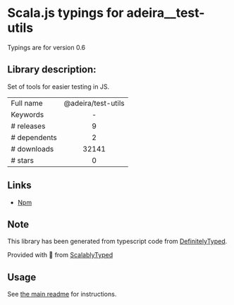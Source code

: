 
# Scala.js typings for adeira__test-utils

Typings are for version 0.6

## Library description:
Set of tools for easier testing in JS.

|                    |                 |
| ------------------ | :-------------: |
| Full name          | @adeira/test-utils |
| Keywords           | - |
| # releases         | 9 |
| # dependents       | 2 |
| # downloads        | 32141 |
| # stars            | 0 |

## Links
- [Npm](https://www.npmjs.com/package/%40adeira%2Ftest-utils)
    


## Note
This library has been generated from typescript code from [DefinitelyTyped](https://definitelytyped.org).

Provided with :purple_heart: from [ScalablyTyped](https://github.com/oyvindberg/ScalablyTyped)

## Usage
See [the main readme](../../readme.md) for instructions.


